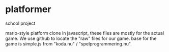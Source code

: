 # platformer
school project

mario-style platform clone in javascript, these files are mostly for the actual game. We use github to locate the "raw" files for our game.
base for the game is simple.js from "koda.nu" / "spelprogrammering.nu".
